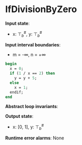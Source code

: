 # IfDivisionByZero

**Input state**:
- x: $⊤_{b}^{\text{\#}}$, y: $⊤_{b}^{\text{\#}}$

**Input interval boundaries**:
- m = -∞, n = +∞
```pascal
begin
  x = 0;
  if (1 / x == 2) then
    y = y + 5;
  else
    x = 1;
  endif;
end
```
**Abstract loop invariants**:

**Output state**:
- x: [0, 1], y: $⊤_{b}^{\text{\#}}$


**Runtime error alarms**:
None